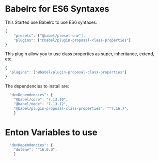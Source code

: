 <!-- @format -->

# Babelrc for ES6 Syntaxes

This Started use Babelrc to use ES6 syntaxes:

```js
{
    "presets": ["@babel/preset-env"],
    "plugins": ["@babel/plugin-proposal-class-properties"]
}
```

This plugin allow you to use class properties as super, inheritance, extend, etc.

```js
{
  "plugins": ["@babel/plugin-proposal-class-properties"]
}
```

The dependencies to install are:

```js
  "devDependencies": {
    "@babel/core": "7.13.10",
    "@babel/node": "7.13.12",
    "@babel/plugin-proposal-class-properties": "^7.16.7",
    }
```

# Enton Variables to use

```js
  "devDependencies": {
    "dotenv": "^16.0.0",
    }
```
